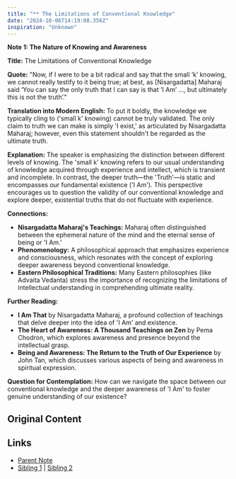 ```yaml
---
title: "** The Limitations of Conventional Knowledge"
date: "2024-10-06T14:19:08.356Z"
inspiration: "Unknown"
---
```



**Note 1: The Nature of Knowing and Awareness**

**Title:** The Limitations of Conventional Knowledge

**Quote:** "Now, if I were to be a bit radical and say that the small ‘k’ knowing, we cannot really testify to it being true; at best, as [Nisargadatta] Maharaj said ‘You can say the only truth that I can say is that ‘I Am’ ..., but ultimately this is not the truth’."

**Translation into Modern English:** To put it boldly, the knowledge we typically cling to ('small k' knowing) cannot be truly validated. The only claim to truth we can make is simply 'I exist,' as articulated by Nisargadatta Maharaj; however, even this statement shouldn't be regarded as the ultimate truth.

**Explanation:** The speaker is emphasizing the distinction between different levels of knowing. The 'small k' knowing refers to our usual understanding of knowledge acquired through experience and intellect, which is transient and incomplete. In contrast, the deeper truth—the 'Truth'—is static and encompasses our fundamental existence ('I Am'). This perspective encourages us to question the validity of our conventional knowledge and explore deeper, existential truths that do not fluctuate with experience.

**Connections:**
- **Nisargadatta Maharaj's Teachings:** Maharaj often distinguished between the ephemeral nature of the mind and the eternal sense of being or 'I Am.'
- **Phenomenology:** A philosophical approach that emphasizes experience and consciousness, which resonates with the concept of exploring deeper awareness beyond conventional knowledge.
- **Eastern Philosophical Traditions:** Many Eastern philosophies (like Advaita Vedanta) stress the importance of recognizing the limitations of intellectual understanding in comprehending ultimate reality.

**Further Reading:**
- **I Am That** by Nisargadatta Maharaj, a profound collection of teachings that delve deeper into the idea of 'I Am' and existence.
- **The Heart of Awareness: A Thousand Teachings on Zen** by Pema Chodron, which explores awareness and presence beyond the intellectual grasp.
- **Being and Awareness: The Return to the Truth of Our Experience** by John Tan, which discusses various aspects of being and awareness in spiritual expression. 

**Question for Contemplation:** How can we navigate the space between our conventional knowledge and the deeper awareness of 'I Am' to foster genuine understanding of our existence?



## Original Content



## Links

- [Parent Note](/parent-note.md)
- [Sibling 1](/zettel1.md) | [Sibling 2](/zettel2.md)
